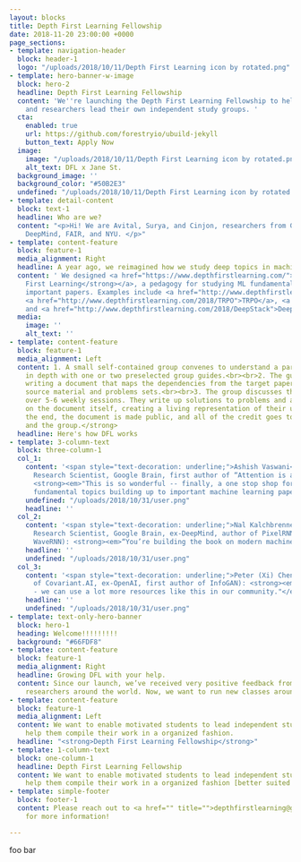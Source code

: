 ```yaml
---
layout: blocks
title: Depth First Learning Fellowship
date: 2018-11-20 23:00:00 +0000
page_sections:
- template: navigation-header
  block: header-1
  logo: "/uploads/2018/10/11/Depth First Learning icon by rotated.png"
- template: hero-banner-w-image
  block: hero-2
  headline: Depth First Learning Fellowship
  content: 'We''re launching the Depth First Learning Fellowship to help more students
    and researchers lead their own independent study groups. '
  cta:
    enabled: true
    url: https://github.com/forestryio/ubuild-jekyll
    button_text: Apply Now
  image:
    image: "/uploads/2018/10/11/Depth First Learning icon by rotated.png"
    alt_text: DFL x Jane St.
  background_image: ''
  background_color: "#50B2E3"
  undefined: "/uploads/2018/10/11/Depth First Learning icon by rotated.png"
- template: detail-content
  block: text-1
  headline: Who are we?
  content: "<p>Hi! We are Avital, Surya, and Cinjon, researchers from Google Brain,
    DeepMind, FAIR, and NYU. </p>"
- template: content-feature
  block: feature-1
  media_alignment: Right
  headline: A year ago, we reimagined how we study deep topics in machine learning.
  content: ' We designed <a href="https://www.depthfirstlearning.com/"><strong>Depth
    First Learning</strong></a>, a pedagogy for studying ML fundamentals towards understanding
    important papers. Examples include <a href="http://www.depthfirstlearning.com/2018/InfoGAN">InfoGAN</a>,
    <a href="http://www.depthfirstlearning.com/2018/TRPO">TRPO</a>, <a href="http://www.depthfirstlearning.com/2018/AlphaGoZero">AlphaGoZero</a>,
    and <a href="http://www.depthfirstlearning.com/2018/DeepStack">DeepStack</a><strong>.</strong>'
  media:
    image: ''
    alt_text: ''
- template: content-feature
  block: feature-1
  media_alignment: Left
  content: 1. A small self-contained group convenes to understand a particular paper
    in depth with one or two preselected group guides.<br><br>2. The guides plan ahead,
    writing a document that maps the dependencies from the target paper back to sound
    source material and problems sets.<br><br>3. The group discusses the dependencies
    over 5-6 weekly sessions. They write up solutions to problems and add comments
    on the document itself, creating a living representation of their understanding.<br><br><strong>At
    the end, the document is made public, and all of the credit goes to the guides
    and the group.</strong>
  headline: Here's how DFL works
- template: 3-column-text
  block: three-column-1
  col_1:
    content: '<span style="text-decoration: underline;">Ashish Vaswani</span> (Senior
      Research Scientist, Google Brain, first author of “Attention is all you need”):
      <strong><em>"This is so wonderful -- finally, a one stop shop for understanding
      fundamental topics building up to important machine learning papers, at depth."</em></strong>'
    undefined: "/uploads/2018/10/31/user.png"
    headline: ''
  col_2:
    content: '<span style="text-decoration: underline;">Nal Kalchbrenner</span> (Staff
      Research Scientist, Google Brain, ex-DeepMind, author of PixelRNN, WaveNet,
      WaveRNN): <strong><em>“You’re building the book on modern machine learning.”</em></strong>'
    headline: ''
    undefined: "/uploads/2018/10/31/user.png"
  col_3:
    content: '<span style="text-decoration: underline;">Peter (Xi) Chen</span> (CEO
      of Covariant.AI, ex-OpenAI, first author of InfoGAN): <strong><em>“Awesome initiative
      - we can use a lot more resources like this in our community."</em></strong>'
    headline: ''
    undefined: "/uploads/2018/10/31/user.png"
- template: text-only-hero-banner
  block: hero-1
  heading: Welcome!!!!!!!!!
  background: "#66FDF8"
- template: content-feature
  block: feature-1
  media_alignment: Right
  headline: Growing DFL with your help.
  content: Since our launch, we’ve received very positive feedback from students and
    researchers around the world. Now, we want to run new classes around the world.<br><br>
- template: content-feature
  block: feature-1
  media_alignment: Left
  content: We want to enable motivated students to lead independent study groups and
    help them compile their work in a organized fashion.
  headline: "<strong>Depth First Learning Fellowship</strong>"
- template: 1-column-text
  block: one-column-1
  headline: Depth First Learning Fellowship
  content: We want to enable motivated students to lead independent study groups and
    help them compile their work in a organized fashion [better suited here?]
- template: simple-footer
  block: footer-1
  content: Please reach out to <a href="" title="">depthfirstlearning@gmail.com</a>
    for more information!

---
```

foo bar